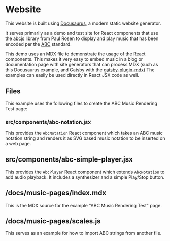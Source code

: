 # Website

This website is built using [Docusaurus](https://docusaurus.io/), a modern static website generator.

It serves primarily as a demo and test site for React components that use the [abcjs](https://www.abcjs.net/) library from Paul Rosen to display and play music that has been encoded per the [ABC](https://abcnotation.com/) standard.

This demo uses an MDX file to demonstrate the usage of the React components.  This makes it very easy to embed music in a blog or documentation page with site generators that can process MDX (such as this Docusaurus example, and Gatsby with the [gatsby-plugin-mdx](https://www.gatsbyjs.com/plugins/gatsby-plugin-mdx/))  The examples can easily be used directly in React JSX code as well.

## Files

This example uses the following files to create the ABC Music Rendering Test page:

### src/components/abc-notation.jsx

This provides the `AbcNotation` React component which takes an ABC music notation string and renders it as SVG based music notation to be inserted on a web page.

## src/components/abc-simple-player.jsx

This provides the `AbcPlayer` React component which extends `AbcNotation` to add audio playback.  It includes a synthesizer and a simple Play/Stop button.

## /docs/music-pages/index.mdx

This is the MDX source for the example "ABC Music Rendering Test" page.

## /docs/music-pages/scales.js

This serves as an example for how to import ABC strings from another file.
